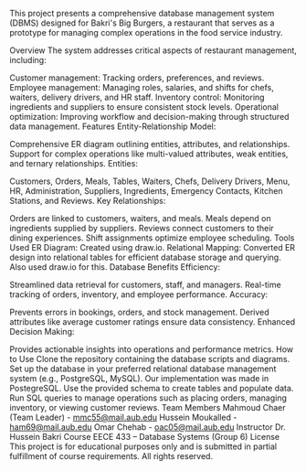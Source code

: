 This project presents a comprehensive database management system (DBMS) designed for Bakri's Big Burgers, a restaurant that serves as a prototype for managing complex operations in the food service industry.

Overview
The system addresses critical aspects of restaurant management, including:

Customer management: Tracking orders, preferences, and reviews.
Employee management: Managing roles, salaries, and shifts for chefs, waiters, delivery drivers, and HR staff.
Inventory control: Monitoring ingredients and suppliers to ensure consistent stock levels.
Operational optimization: Improving workflow and decision-making through structured data management.
Features
Entity-Relationship Model:

Comprehensive ER diagram outlining entities, attributes, and relationships.
Support for complex operations like multi-valued attributes, weak entities, and ternary relationships.
Entities:

Customers, Orders, Meals, Tables, Waiters, Chefs, Delivery Drivers, Menu, HR, Administration, Suppliers, Ingredients, Emergency Contacts, Kitchen Stations, and Reviews.
Key Relationships:

Orders are linked to customers, waiters, and meals.
Meals depend on ingredients supplied by suppliers.
Reviews connect customers to their dining experiences.
Shift assignments optimize employee scheduling.
Tools Used
ER Diagram: Created using draw.io.
Relational Mapping: Converted ER design into relational tables for efficient database storage and querying. Also used draw.io for this.
Database Benefits
Efficiency:

Streamlined data retrieval for customers, staff, and managers.
Real-time tracking of orders, inventory, and employee performance.
Accuracy:

Prevents errors in bookings, orders, and stock management.
Derived attributes like average customer ratings ensure data consistency.
Enhanced Decision Making:

Provides actionable insights into operations and performance metrics.
How to Use
Clone the repository containing the database scripts and diagrams.
Set up the database in your preferred relational database management system (e.g., PostgreSQL, MySQL). Our implementation was made in PostegreSQL.
Use the provided schema to create tables and populate data.
Run SQL queries to manage operations such as placing orders, managing inventory, or viewing customer reviews.
Team Members
Mahmoud Chaer (Team Leader) - mmc55@mail.aub.edu
Hussein Moukalled - ham69@mail.aub.edu
Omar Chehab - oac05@mail.aub.edu
Instructor
Dr. Hussein Bakri
Course
EECE 433 – Database Systems (Group 6)
License
This project is for educational purposes only and is submitted in partial fulfillment of course requirements. All rights reserved.
